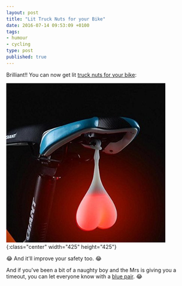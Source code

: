 ```yaml
---
layout: post
title: "Lit Truck Nuts for your Bike"
date: 2016-07-14 09:53:09 +0100
tags:
- humour
- cycling
type: post
published: true
---
```


Brilliant!! You can now get lit [truck nuts for your bike](https://www.amazon.com/Gift-Pro-Waterproof-Silicone-TailLight/dp/B01I0ZF0SI):

![Truck nut for your bike](/assets/truck-nuts-for-bike.jpg){:class="center" width="425" height="425"}

:joy: And it'll improve your safety too. :joy:

And if you've been a bit of a naughty boy and the Mrs is giving you a timeout, you can let everyone know with a [blue pair](https://www.amazon.com/Egoodbest-Heart-Shaped-Bike-Light/dp/B01GZWTZMA/). :joy:
